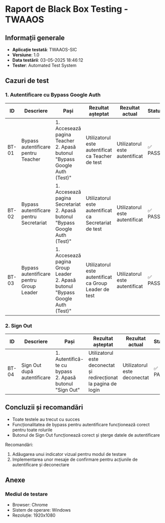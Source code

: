 # Raport de Black Box Testing - TWAAOS

## Informații generale
- **Aplicație testată**: TWAAOS-SIC
- **Versiune**: 1.0
- **Data testării**: 03-05-2025 18:46:12
- **Tester**: Automated Test System

## Cazuri de test

### 1. Autentificare cu Bypass Google Auth

| ID | Descriere | Pași | Rezultat așteptat | Rezultat actual | Status |
|----|-----------|------|-------------------|-----------------|--------|
| BT-01 | Bypass autentificare pentru Teacher | 1. Accesează pagina Teacher<br>2. Apasă butonul "Bypass Google Auth (Test)" | Utilizatorul este autentificat ca Teacher de test | Utilizatorul este autentificat | ✅ PASS |
| BT-02 | Bypass autentificare pentru Secretariat | 1. Accesează pagina Secretariat<br>2. Apasă butonul "Bypass Google Auth (Test)" | Utilizatorul este autentificat ca Secretariat de test | Utilizatorul este autentificat | ✅ PASS |
| BT-03 | Bypass autentificare pentru Group Leader | 1. Accesează pagina Group Leader<br>2. Apasă butonul "Bypass Google Auth (Test)" | Utilizatorul este autentificat ca Group Leader de test | Utilizatorul este autentificat | ✅ PASS |

### 2. Sign Out

| ID | Descriere | Pași | Rezultat așteptat | Rezultat actual | Status |
|----|-----------|------|-------------------|-----------------|--------|
| BT-04 | Sign Out după autentificare | 1. Autentifică-te cu bypass<br>2. Apasă butonul "Sign Out" | Utilizatorul este deconectat și redirecționat la pagina de login | Utilizatorul este deconectat | ✅ PASS |

## Concluzii și recomandări


- Toate testele au trecut cu succes
- Funcționalitatea de bypass pentru autentificare funcționează corect pentru toate rolurile
- Butonul de Sign Out funcționează corect și șterge datele de autentificare

Recomandări:
1. Adăugarea unui indicator vizual pentru modul de testare
2. Implementarea unor mesaje de confirmare pentru acțiunile de autentificare și deconectare


## Anexe

### Mediul de testare
- Browser: Chrome
- Sistem de operare: Windows
- Rezoluție: 1920x1080
